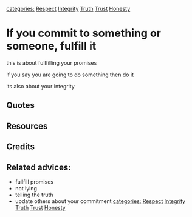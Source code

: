 [categories:](categories/index.md) [Respect](../categories/Respect.md) [Integrity](../categories/Integrity.md) [Truth](../categories/Truth.md) [Trust](../categories/Trust.md) [Honesty](../categories/Honesty.md)
# If you commit to something or someone, fulfill it

this is about fullfilling your promises

if you say you are going to do something then do it

its also about your integrity

## Quotes

## Resources

## Credits

## Related advices:

- fullfill promises
- not lying
- telling the truth
- update others about your commitment
[categories:](categories/index.md) [Respect](../categories/Respect.md) [Integrity](../categories/Integrity.md) [Truth](../categories/Truth.md) [Trust](../categories/Trust.md) [Honesty](../categories/Honesty.md)